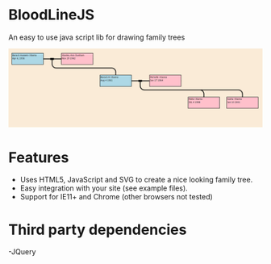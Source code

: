 # BloodLineJS
An easy to use java script lib for drawing family trees

![alt tag](https://raw.githubusercontent.com/jfdomitor/bloodlinejs/master/bloodlinejs.png)

# Features
* Uses HTML5, JavaScript and SVG to create a nice looking family tree.
* Easy integration with your site (see example files).
* Support for IE11+ and Chrome (other browsers not tested)


# Third party dependencies
-JQuery
